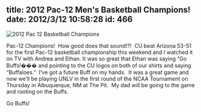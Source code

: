 title: 2012 Pac-12 Men's Basketball Champions!
date: 2012/3/12 10:58:28
id: 466
---
![2012 Pac 12 Basketball Champions](http://www.s-church.net/journal_images/Windows-Live-Writer/54a6b3661d04_A688/2012%20Pac%2012%20Basketball%20Champions_4ee7268b-60ba-4481-b8d7-bd590de91517.jpg "2012 Pac 12 Basketball Champions")

Pac-12 Champions!  How good does that sound!?!  CU beat Arizona 53-51 for the first Pac-12 basketball championship this weekend and I watched it on TV with Andrea and Ethan. It was so great that Ethan was saying “Go Buffs!��� and pointing to the CU logos on both of our shirts and saying “Buffaloes.”  I’ve got a future Buff on my hands.  It was a great game and now we’ll be playing UNLV in the first round of the NCAA Tournament on Thursday in Albuquerque, NM at The Pit.  My dad will be going to the game and rooting on the Buffs.

Go Buffs!